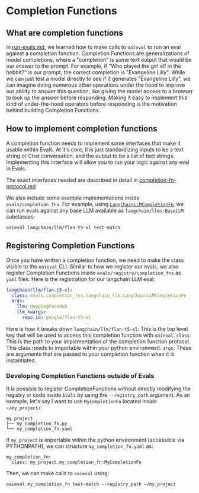# Completion Functions

## What are completion functions
In [run-evals.md](run-evals.md), we learned how to make calls to `oaieval` to run an eval against a completion function. Completion Functions are generalizations of model completions, where a "completion" is some text output that would be our answer to the prompt. For example, if "Who played the girl elf in the hobbit?" is our prompt, the correct completion is "Evangeline Lilly". While we can just test a model directly to see if it generates "Evangeline Lilly", we can imagine doing numerous other operations under the hood to improve our ability to answer this question, like giving the model access to a browser to look up the answer before responding. Making it easy to implement this kind of under-the-hood operators before responding is the motivation behind building Completion Functions.

## How to implement completion functions
A completion function needs to implement some interfaces that make it usable within Evals. At it's core, it is just standardizing inputs to be a text string or Chat conversation, and the output to be a list of text strings. Implementing this interface will allow you to run your logic against any eval in Evals.

The exact interfaces needed are described in detail in [completion-fn-protocol.md](completion-fn-protocol.md)

We also include some example implementations inside `evals/completion_fns`. For example, using [`LangChainLLMCompletionFn`](../evals/completion_fns/langchain_llm.py), we can run evals against any base LLM available as `langchain/llms:BaseLLM` subclasses:
```
oaieval langchain/llm/flan-t5-xl test-match
```

## Registering Completion Functions
Once you have written a completion function, we need to make the class visible to the `oaieval` CLI. Similar to how we register our evals, we also register Completion Functions inside `evals/registry/completion_fns` as `yaml` files. Here is the registration for our langchain LLM eval:
```yaml
langchain/llm/flan-t5-xl:
  class: evals.completion_fns.langchain_llm:LangChainLLMCompletionFn
  args:
    llm: HuggingFaceHub
    llm_kwargs:
      repo_id: google/flan-t5-xl
```
Here is how it breaks down
`langchain/llm/flan-t5-xl`: This is the top level key that will be used to access this completion function with `oaieval`.
`class`: This is the path to your implementation of the completion function protocol. This class needs to importable within your python environment.
`args`:  These are arguments that are passed to your completion function when it is instantiated.


### Developing Completion Functions outside of Evals
It is possible to register CompletionFunctions without directly modifying the registry or code inside `Evals` by using the `--registry_path` argument. As an example, let's say I want to use `MyCompletionFn` located inside `~/my_project/`:
```
my_project
├── my_completion_fn.py
└── my_completion_fn.yaml
```

If `my_project` is importable within the python environment (accessible via PYTHONPATH), we can structure `my_completion_fn.yaml` as:
```
my_completion_fn:
  class: my_project.my_completion_fn:MyCompletionFn
```
Then, we can make calls to `oaieval` using:
```
oaieval my_completion_fn test-match --registry_path ~/my_project
```
